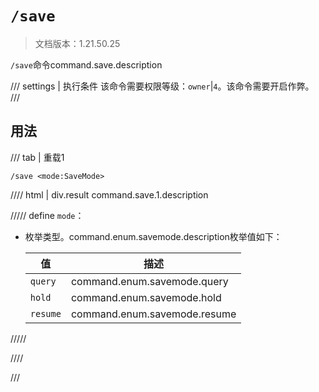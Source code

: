 # `/save`

> 文档版本：1.21.50.25

`/save`命令command.save.description

/// settings | 执行条件
该命令需要权限等级：`owner`|`4`。该命令需要开启作弊。
///

## 用法

/// tab | 重载1
```mcfunction
/save <mode:SaveMode>
```

//// html | div.result
command.save.1.description

///// define
`mode`：<!-- md:samp SaveMode -->

- 枚举类型。command.enum.savemode.description枚举值如下：

  |值|描述|
  |---|---|
  |`query`|command.enum.savemode.query|
  |`hold`|command.enum.savemode.hold|
  |`resume`|command.enum.savemode.resume|



/////

////

///
